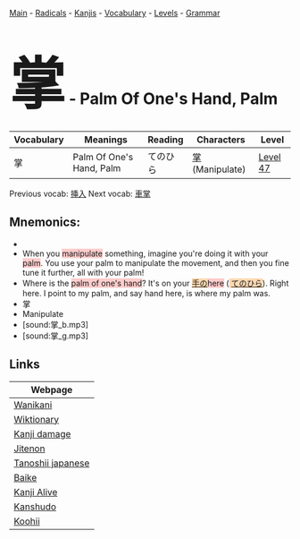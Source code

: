 <style> bigfont {font-size: 100px}</style>
[Main](../README.md) -
[Radicals](../radicals.md) -
[Kanjis](../kanjis.md) -
[Vocabulary](../vocabulary.md) -
[Levels](../levels.md) -
[Grammar](../grammar.md)
# <bigfont> 掌</bigfont> - Palm Of One's Hand, Palm 

| Vocabulary | Meanings | Reading | Characters | Level |
| --- | --- | --- | --- | --- |
| 掌 | Palm Of One's Hand, Palm | てのひら |  [掌](../kanjis/掌.md) (Manipulate) | [Level 47](../levels/wk_level47.md) |

Previous vocab: [挿入](挿入.md) Next vocab: [車掌](車掌.md) 

## Mnemonics:

* 
* When you <span style="background-color:#ffcccb"> manipulate</span> something, imagine you're doing it with your <span style="background-color:#ffcccb"> palm</span>. You use your palm to manipulate the movement, and then you fine tune it further, all with your palm!
* Where is the <span style="background-color:#ffcccb"> palm of one's hand</span>? It's on your <span style="background-color:#ffcccb"> <span style="background-color:#fed8b1"> [手の](https://jisho.org/search/手の)</span>here</span> (<span style="background-color:#fed8b1"> [てのひら](https://jisho.org/search/てのひら)</span>). Right here. I point to my palm, and say hand here, is where my palm was.
* 掌
* Manipulate
* [sound:掌_b.mp3]
* [sound:掌_g.mp3]


## Links 

| Webpage |
| --- |
| [Wanikani          ](https://www.wanikani.com/kanji/掌) |
| [Wiktionary        ](https://en.wiktionary.org/wiki/掌) |
| [Kanji damage      ](http://www.kanjidamage.com/kanji/search?utf8=✓&q=掌) |
| [Jitenon           ](https://jitenon.com/kanji/掌) |
| [Tanoshii japanese ](https://www.tanoshiijapanese.com/dictionary/kanji.cfm?k=掌) |
| [Baike             ](https://baike.baidu.com/item/掌) |
| [Kanji Alive       ](https://app.kanjialive.com/掌) |
| [Kanshudo          ](https://www.kanshudo.com/searchmn?q=掌) |
| [Koohii            ](https://kanji.koohii.com/study/kanji/掌) |
